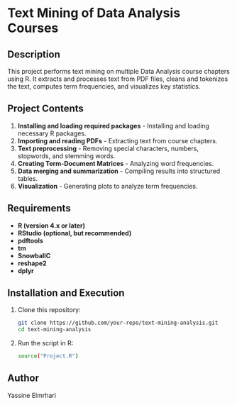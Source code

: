 # Text Mining of Data Analysis Courses


## Description
This project performs text mining on multiple Data Analysis course chapters using R. It extracts and processes text from PDF files, cleans and tokenizes the text, computes term frequencies, and visualizes key statistics.


## Project Contents
1. **Installing and loading required packages** - Installing and loading necessary R packages.
2. **Importing and reading PDFs** - Extracting text from course chapters.
3. **Text preprocessing** - Removing special characters, numbers, stopwords, and stemming words.
4. **Creating Term-Document Matrices** - Analyzing word frequencies.
5. **Data merging and summarization** - Compiling results into structured tables.
6. **Visualization** - Generating plots to analyze term frequencies.


## Requirements
- **R (version 4.x or later)** 
- **RStudio (optional, but recommended)**
- **pdftools**
- **tm**
- **SnowballC**
- **reshape2**
- **dplyr**


## Installation and Execution
1. Clone this repository:
   ```sh
   git clone https://github.com/your-repo/text-mining-analysis.git
   cd text-mining-analysis
   ```
2. Run the script in R:
   ```sh
   source("Project.R")
   ```



## Author
Yassine Elmrhari
